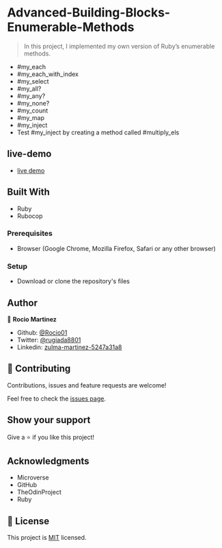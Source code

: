 # Advanced-Building-Blocks-Enumerable-Methods

> In this project, I implemented my own version of Ruby’s enumerable methods.
 - #my_each
 - #my_each_with_index
 - #my_select
 - #my_all?
 - #my_any?
 - #my_none?
 - #my_count
 - #my_map
 - #my_inject
 - Test #my_inject by creating a method called #multiply_els

## live-demo

- [live demo](https://repl.it/@Rocio01/IncompatibleAcceptableDeletions#main.rb)


## Built With

- Ruby
- Rubocop


### Prerequisites

- Browser (Google Chrome, Mozilla Firefox, Safari or any other browser)

### Setup

- Download or clone the repository's files

## Author

👤 **Rocio Martinez**

- Github: [@Rocio01](https://github.com/Rocio01)
- Twitter: [@rugiada8801](https://twitter.com/rugiada8801)
- Linkedin: [zulma-martinez-5247a31a8](https://www.linkedin.com/in/zulma-martinez-5247a31a8/)

## 🤝 Contributing

Contributions, issues and feature requests are welcome!

Feel free to check the [issues page](https://github.com/Rocio01/Advanced-Building-Blocks---Enumerables/issues).

## Show your support

Give a ⭐️ if you like this project!

## Acknowledgments

- Microverse
- GitHub
- TheOdinProject
- Ruby

## 📝 License

This project is [MIT](lic.url) licensed.

